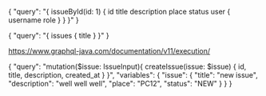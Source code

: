 {
	"query": "{ issueById(id: 1) { id title description place status user { username role } } }"
}


{
	"query": "{ issues { title } }"
}



https://www.graphql-java.com/documentation/v11/execution/

{
	"query": "mutation($issue: IssueInput){ createIssue(issue: $issue) { id, title, description, created_at } }",
    "variables": {
      "issue": {
        "title": "new issue",
        "description": "well well well",
        "place": "PC12",
        "status": "NEW"
      }
    }
}


